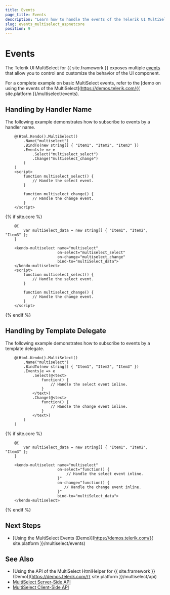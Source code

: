 ```yaml
---
title: Events
page_title: Events
description: "Learn how to handle the events of the Telerik UI MultiSelect component for {{ site.framework }}."
slug: events_multiselect_aspnetcore
position: 9
---
```


# Events

The Telerik UI MultiSelect for {{ site.framework }} exposes multiple [events](/api/kendo.mvc.ui.fluent/multiselecteventbuilder) that allow you to control and customize the behavior of the UI component.

For a complete example on basic MultiSelect events, refer to the [demo on using the events of the MultiSelect](https://demos.telerik.com/{{ site.platform }}/multiselect/events).

## Handling by Handler Name

The following example demonstrates how to subscribe to events by a handler name.

```HtmlHelper
    @(Html.Kendo().MultiSelect()
        .Name("multiselect")
        .BindTo(new string[] { "Item1", "Item2", "Item3" })
        .Events(e => e
            .Select("multiselect_select")
            .Change("multiselect_change")
        )
    )
    <script>
        function multiselect_select() {
            // Handle the select event.
        }

        function multiselect_change() {
            // Handle the change event.
        }
    </script>
```
{% if site.core %}
```TagHelper
    @{
        var multiSelect_data = new string[] { "Item1", "Item2", "Item3" };
    }

    <kendo-multiselect name="multiselect"
                       on-select="multiselect_select"
                       on-change="multiselect_change"
                       bind-to="multiSelect_data">
    </kendo-multiselect>
    <script>
        function multiselect_select() {
            // Handle the select event.
        }

        function multiselect_change() {
            // Handle the change event.
        }
    </script>
```
{% endif %}

## Handling by Template Delegate

The following example demonstrates how to subscribe to events by a template delegate.

```HtmlHelper
    @(Html.Kendo().MultiSelect()
        .Name("multiselect")
        .BindTo(new string[] { "Item1", "Item2", "Item3" })
        .Events(e => e
            .Select(@<text>
                function() {
                    // Handle the select event inline.
                }
            </text>)
            .Change(@<text>
                function() {
                    // Handle the change event inline.
                }
            </text>)
        )
    )
```
{% if site.core %}
```TagHelper
    @{
        var multiSelect_data = new string[] { "Item1", "Item2", "Item3" };
    }

    <kendo-multiselect name="multiselect"
                       on-select="function() {
                           // Handle the select event inline.
                       }"
                       on-change="function() {
                          // Handle the change event inline.
                       }"
                       bind-to="multiSelect_data">
    </kendo-multiselect>
```
{% endif %}

## Next Steps

* [Using the MultiSelect Events (Demo)](https://demos.telerik.com/{{ site.platform }}/multiselect/events)

## See Also

* [Using the API of the MultiSelect HtmlHelper for {{ site.framework }} (Demo)](https://demos.telerik.com/{{ site.platform }}/multiselect/api)
* [MultiSelect Server-Side API](/api/multiselect)
* [MultiSelect Client-Side API](https://docs.telerik.com/kendo-ui/api/javascript/ui/multiselect)
